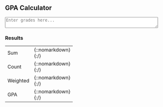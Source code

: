 ## GPA Calculator

<textarea id="input" style="width:100%"  placeholder="Enter grades here..."></textarea>

### Results
|          |                                              |
|:---------|:---------------------------------------------|
| Sum      | {::nomarkdown}<div id="sum"></div>{:/}       |
| Count    | {::nomarkdown}<div id="count"></div>{:/}     |
| Weighted | {::nomarkdown}<div id="weighted"></div>{:/}  |
| GPA      | {::nomarkdown}<div id="gpa"></div>{:/}       |

<script>
const gradeValues = {
        'a': 4,
        'b': 3,
        'c': 2,
        'd': 1,
        'f': 0,
        'A': 5,
        'B': 4,
        'C': 3,
        'D': 2,
        'F': 1,
        }
let input = document.getElementById("input"); 
input.addEventListener("input", function() {
	var sum = 0
  var count = 0
  var weighted = 0
  for (var i = 0; i < input.value.length; i++) {
  	let c = input.value.charAt(i)
    if (/\s/.test(c)) { continue }
    if (/[ABCDF]/.test(c)) { weighted++ }
		let delta = gradeValues[c]
    sum += delta
    count++
	}
  
  let gpa = sum/count
	document.getElementById("sum").innerHTML = sum;
	document.getElementById("count").innerHTML = count;
	document.getElementById("weighted").innerHTML = weighted;
  document.getElementById("gpa").innerHTML = gpa.toFixed(2);
})
</script>
